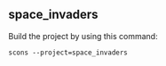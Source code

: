 ## space_invaders

Build the project by using this command:
```
scons --project=space_invaders

```

